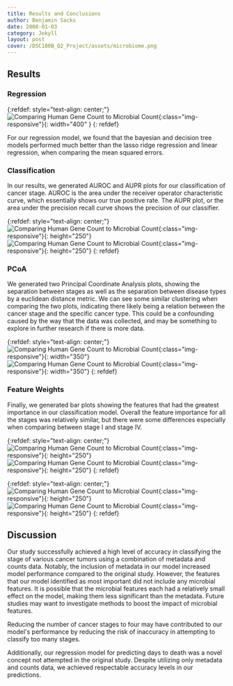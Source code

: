 ```yaml
---
title: Results and Conclusions
author: Benjamin Sacks
date: 2000-01-03
category: Jekyll
layout: post
cover: /DSC180B_Q2_Project/assets/microbiome.png
---
```


## Results

### Regression

{:refdef: style="text-align: center;"}
![Comparing Human Gene Count to Microbial Count](/DSC180B_Q2_Project/assets/regression.png){:class="img-responsive"}{: width="400" }
{: refdef}

For our regression model, we found that the bayesian and decision tree models performed much better than the lasso ridge regression and linear regression, when comparing the mean squared errors.

### Classification

In our results, we generated AUROC and AUPR plots for our classification of cancer stage. AUROC is the area under the receiver operator characteristic curve, which essentially shows our true positive rate. The AUPR plot, or the area under the precision recall curve shows the precision of our classifier. 

{:refdef: style="text-align: center;"}
![Comparing Human Gene Count to Microbial Count](https://github.com/mzh4ng/DSC180B_Q2_Project/blob/main/figures/default-cancer-stage/default-cancer-stage_AUPR.png?raw=true){:class="img-responsive"}{: height="250"}
![Comparing Human Gene Count to Microbial Count](https://github.com/mzh4ng/DSC180B_Q2_Project/blob/main/figures/default-cancer-stage/default-cancer-stage_AUROC.png?raw=true){:class="img-responsive"}{: height="250"}
{: refdef}

### PCoA

We generated two Principal Coordinate Analysis plots, showing the separation between stages as well as the separation between disease types by a euclidean distance metric. We can see some similar clustering when comparing the two plots, indicating there likely being a relation between the cancer stage and the specific cancer type. This could be a confounding caused by the way that the data was collected, and may be something to explore in further research if there is more data. 

{:refdef: style="text-align: center;"}
![Comparing Human Gene Count to Microbial Count](https://github.com/mzh4ng/DSC180B_Q2_Project/blob/main/figures/pca/PCA_pathologic_stage_label.png?raw=true){:class="img-responsive"}{: width="350"}
![Comparing Human Gene Count to Microbial Count](https://github.com/mzh4ng/DSC180B_Q2_Project/blob/main/figures/pca/PCA_disease_type.png?raw=true){:class="img-responsive"}{: width="350"}
{: refdef}

### Feature Weights

Finally, we generated bar plots showing the features that had the greatest importance in our classification model. Overall the feature importance for all the stages was relatively similar, but there were some differences especially when comparing between stage I and stage IV.

{:refdef: style="text-align: center;"}
![Comparing Human Gene Count to Microbial Count](/DSC180B_Q2_Project/assets/stage1.png){:class="img-responsive"}{: height="250"}
![Comparing Human Gene Count to Microbial Count](/DSC180B_Q2_Project/assets/stage2.png){:class="img-responsive"}{: height="250"}
{: refdef}

{:refdef: style="text-align: center;"}
![Comparing Human Gene Count to Microbial Count](/DSC180B_Q2_Project/assets/stage3.png){:class="img-responsive"}{: height="250"}
![Comparing Human Gene Count to Microbial Count](/DSC180B_Q2_Project/assets/stage4.png){:class="img-responsive"}{: height="250"}
{: refdef}

## Discussion

Our study successfully achieved a high level of accuracy in classifying the stage of various cancer tumors using a combination of metadata and counts data. Notably, the inclusion of metadata in our model increased model performance compared to the original study. However, the features that our model identified as most important did not include any microbial features. It is possible that the microbial features each had a relatively small effect on the model, making them less significant than the metadata. Future studies may want to investigate methods to boost the impact of microbial features.

Reducing the number of cancer stages to four may have contributed to our model's performance by reducing the risk of inaccuracy in attempting to classify too many stages.

Additionally, our regression model for predicting days to death was a novel concept not attempted in the original study. Despite utilizing only metadata and counts data, we achieved respectable accuracy levels in our predictions.